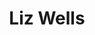 ---
title: Liz Wells
headshot: images/uploads/Liz_Wells.jpg
jobTitle: User Experience Designer at Stink Studios
description: Liz Wells is a user experience designer based in Brooklyn, New York. Her work combines a background in graphic design with technology and user-centered design thinking. Liz currently works at Stink Studios, where she is responsible for all phases of the UX process, from concepting and information architecture to wireframing and prototyping. Liz advises visual designers and developers throughout the lifecycle of a project to help them meet Stink’s high standards for usability and design. While at Stink Studios, Liz has created products and experiences for a wide range of brands in music, automotive, technology, fashion, media, and nonprofit. Her work has been recognized by The One Show, The Webbys, Awwwards, FWA, Communication Arts, Cannes Lions and D&AD, and featured in The Next Web, The Verge, The New York Times, Quartz, BuzzFeed, Adweek, and Artsy to name a few. Her work on for the Equal Justice Initiative was showcased in an exhibit at the Brooklyn Museum during the summer of 2017 entitled The Legacy of Lynching&#58; Confronting Racial Terror in America, and is currently on display at The Legacy Museum in Montgomery, Alabama. Liz received her BFA in Graphic Design from the Rochester Institute of Technology in 2015. Her foundation in design thinking informs her work as a UX designer. She has guest lectured at SVA and taught a workshop at RIT. In 2017, Liz was a finalist for Young Guns 15 by the The One Club for Creativity/ADC. She has a passion for raising the voices of women and non-binary people, which is why she co-founded Desk Lunch, a newsletter for people in the minority to share personal stories of what it's like to work in the creative industry. She publishes a new issue of Desk Lunch weekly.
speakerLink: http://www.lizvwells.com/
---
